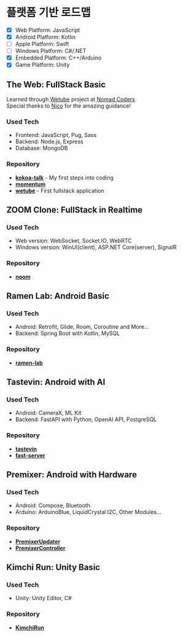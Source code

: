 # 플랫폼 기반 로드맵

- [x] Web Platform: JavaScript
- [x] Android Platform: Kotlin
- [ ] Apple Platform: Swift
- [ ] Windows Platform: C#/.NET
- [x] Embedded Platform: C++/Arduino
- [x] Game Platform: Unity

## The Web: FullStack Basic

Learned through [Wetube](https://github.com/yurucoder/wetube) project at [Nomad Coders](https://nomadcoders.co/wetube)  
Special thanks to [Nico](https://github.com/serranoarevalo) for the amazing guidance!

### Used Tech

- Frontend: JavaScript, Pug, Sass
- Backend: Node.js, Express
- Database: MongoDB

### Repository

- [**kokoa-talk**](https://github.com/yurucoder/kokoa-talk) - My first steps into coding
- [**momentum**](https://github.com/yurucoder/momentum)
- [**wetube**](https://github.com/yurucoder/wetube) - First fullstack application

## ZOOM Clone: FullStack in Realtime

### Used Tech

- Web version: WebSocket, Socket.IO, WebRTC
- Windows version: WinUI(client), ASP.NET Core(server), SignalR

### Repository

- [**noom**](https://github.com/yurucoder/noom)

## Ramen Lab: Android Basic

### Used Tech

- Android: Retrofit, Glide, Room, Coroutine and More...
- Backend: Spring Boot with Kotlin, MySQL

### Repository

- [**ramen-lab**](https://github.com/yurucoder/ramen-lab)

## Tastevin: Android with AI

### Used Tech

- Android: CameraX, ML Kit
- Backend: FastAPI with Python, OpenAI API, PostgreSQL

### Repository

- [**tastevin**](https://github.com/yurucoder/tastevin)
- [**fast-server**](https://github.com/yurucoder/fast-server)

## Premixer: Android with Hardware

### Used Tech

- Android: Compose, Bluetooth
- Arduino: ArduinoBlue, LiquidCrystal I2C, Other Modules...

### Repository

- [**PremixerUpdater**](https://github.com/yurucoder/PremixerUpdater)
- [**PremixerController**](https://github.com/yurucoder/PremixerController)

## Kimchi Run: Unity Basic

### Used Tech

- Unity: Unity Editor, C#

### Repository

- [**KimchiRun**](https://github.com/yurucoder/KimchiRun)
